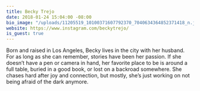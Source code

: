 ```yaml
---
title: Becky Trejo
date: 2018-01-24 15:04:00 -08:00
bio_image: "/uploads/11205519_10100371607792370_7040634364852371418_n.jpg"
website: https://www.instagram.com/beckytrejo/
is_guest: true
---
```


Born and raised in Los Angeles, Becky lives in the city with her husband. For as long as she can remember, stories have been her passion. If she doesn’t have a pen or camera in hand, her favorite place to be is around a full table, buried in a good book, or lost on a backroad somewhere. She chases hard after joy and connection, but mostly, she’s just working on not being afraid of the dark anymore.